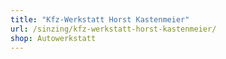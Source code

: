 ```yaml
---
title: "Kfz-Werkstatt Horst Kastenmeier"
url: /sinzing/kfz-werkstatt-horst-kastenmeier/
shop: Autowerkstatt
---
```

